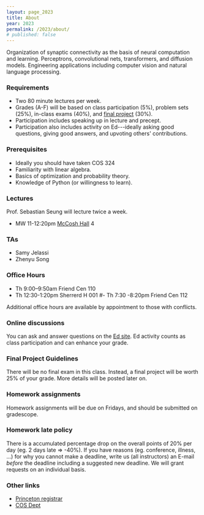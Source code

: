 ```yaml
---
layout: page_2023
title: About
year: 2023
permalink: /2023/about/
# published: false
---
```


Organization of synaptic connectivity as the basis of neural computation and learning. Perceptrons, convolutional nets, transformers, and diffusion models. Engineering applications including computer vision and natural language processing.

### Requirements
  - Two 80 minute lectures per week.  
  - Grades (A-F) will be based on class participation (5%), problem sets (25%), in-class exams (40%), and [final project](https://www.notion.so/COS485-Final-Project-Guidelines-7bcd475f0c41449780d972d4277383ba) (30%).
  - Participation includes speaking up in lecture and precept.
  - Participation also includes activity on Ed---ideally asking good questions, giving good answers, and upvoting others' contributions.

### Prerequisites
  - Ideally you should have taken COS 324
  - Familiarity with linear algebra.
  - Basics of optimization and probability theory.
  - Knowledge of Python (or willingness to learn).

### Lectures
Prof. Sebastian Seung will lecture twice a week.

- MW 11-12:20pm [McCosh Hall][mccosh-hall] 4

### TAs
- Samy Jelassi
- Zhenyu Song


### Office Hours
- Th 9:00–9:50am Friend Cen 110
- Th 12:30-1:20pm Sherrerd H 001
#- Th 7:30 -8:20pm	Friend Cen 112

Additional office hours are available by appointment to those with conflicts.

### Online discussions
You can ask and answer questions on the [Ed site](https://edstem.org/us/courses/36236/discussion/).  Ed activity counts as class participation and can enhance your grade.

### Final Project Guidelines
There will be no final exam in this class. Instead, a final project will be worth 25% of your grade. More details will be posted later on.

### Homework assignments
Homework assignments will be due on Fridays, and should be submitted on gradescope.

### Homework late policy

There is a accumulated percentage drop on the overall points of 20% per day (eg. 2 days late => -40%). If you have reasons (eg. conference, illness, ...) for why you cannot make a deadline, write us (all instructors) an E-mail *before* the deadline including a suggested new deadline. We will grant requests on an individual basis.

### Other links
- [Princeton registrar](https://registrar.princeton.edu/course-offerings?term=1204&subject=COS)
- [COS Dept](http://www.cs.princeton.edu/courses/archive/spring20/cos485/)

[mccosh-hall]: https://goo.gl/maps/VY1rCGpwGhYzeNMy9
[friend-center]: https://goo.gl/maps/FbGwEnmNAnC2
[pni]: https://www.google.com/maps/place/Princeton+Neuroscience+Institute/@40.3430949,-74.6547442,17z/data=!3m1!4b1!4m5!3m4!1s0x89c3e6c53815e167:0x52f009cb85093372!8m2!3d40.3430908!4d-74.6525555
[computer-science]: https://goo.gl/maps/23Nw4ktSwZQ2

